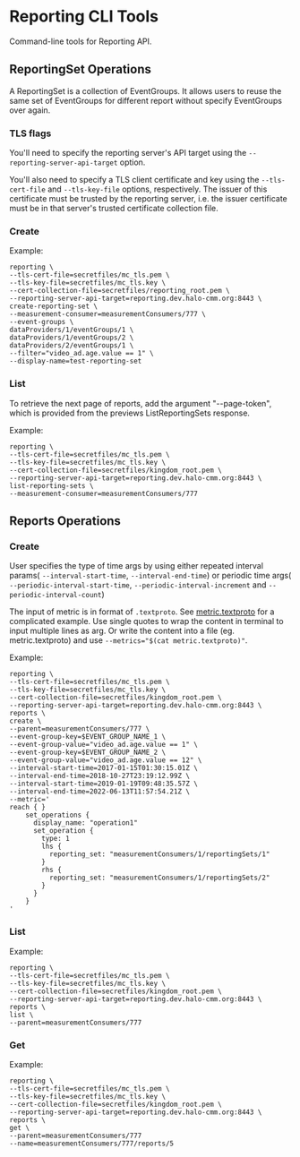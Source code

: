 # Reporting CLI Tools

Command-line tools for Reporting API.

## ReportingSet Operations

A ReportingSet is a collection of EventGroups. It allows users to reuse the same 
set of EventGroups for different report without specify EventGroups over again.

### TLS flags

You'll need to specify the reporting server's API target using the
`--reporting-server-api-target` option.

You'll also need to specify a TLS client certificate and key using the
`--tls-cert-file` and `--tls-key-file` options, respectively. The issuer of this
certificate must be trusted by the reporting server, i.e. the issuer
certificate must be in that server's trusted certificate collection file.

### Create

Example:
```shell
reporting \
--tls-cert-file=secretfiles/mc_tls.pem \
--tls-key-file=secretfiles/mc_tls.key \
--cert-collection-file=secretfiles/reporting_root.pem \
--reporting-server-api-target=reporting.dev.halo-cmm.org:8443 \
create-reporting-set \
--measurement-consumer=measurementConsumers/777 \
--event-groups \
dataProviders/1/eventGroups/1 \
dataProviders/1/eventGroups/2 \
dataProviders/2/eventGroups/1 \
--filter="video_ad.age.value == 1" \
--display-name=test-reporting-set
```

### List

To retrieve the next page of reports, add the argument "--page-token", which is
provided from the previews ListReportingSets response.

Example:
```shell
reporting \
--tls-cert-file=secretfiles/mc_tls.pem \
--tls-key-file=secretfiles/mc_tls.key \
--cert-collection-file=secretfiles/kingdom_root.pem \
--reporting-server-api-target=reporting.dev.halo-cmm.org:8443 \
list-reporting-sets \
--measurement-consumer=measurementConsumers/777
```

## Reports Operations

### Create

User specifies the type of time args by using either repeated interval params(
`--interval-start-time`, `--interval-end-time`) or periodic time args(
`--periodic-interval-start-time`, `--periodic-interval-increment` and
`--periodic-interval-count`)

The input of metric is in format of `.textproto`. See 
[metric.textproto](../../../../../../../../../../test/kotlin/org/wfanet/measurement/reporting/service/api/v1alpha/tools/metric.textproto) 
for a complicated example. Use single quotes to wrap the content in terminal 
to input multiple lines as arg. Or write the content into a file 
(eg. metric.textproto) and use `--metrics="$(cat metric.textproto)"`.

Example:
```shell
reporting \
--tls-cert-file=secretfiles/mc_tls.pem \
--tls-key-file=secretfiles/mc_tls.key \
--cert-collection-file=secretfiles/kingdom_root.pem \
--reporting-server-api-target=reporting.dev.halo-cmm.org:8443 \
reports \
create \
--parent=measurementConsumers/777 \
--event-group-key=$EVENT_GROUP_NAME_1 \
--event-group-value="video_ad.age.value == 1" \
--event-group-key=$EVENT_GROUP_NAME_2 \
--event-group-value="video_ad.age.value == 12" \
--interval-start-time=2017-01-15T01:30:15.01Z \
--interval-end-time=2018-10-27T23:19:12.99Z \
--interval-start-time=2019-01-19T09:48:35.57Z \
--interval-end-time=2022-06-13T11:57:54.21Z \
--metric='
reach { }
    set_operations {
      display_name: "operation1"
      set_operation {
        type: 1
        lhs {
          reporting_set: "measurementConsumers/1/reportingSets/1"
        }
        rhs {
          reporting_set: "measurementConsumers/1/reportingSets/2"
        }
      }
    }
'
```

### List

Example:
```shell
reporting \
--tls-cert-file=secretfiles/mc_tls.pem \
--tls-key-file=secretfiles/mc_tls.key \
--cert-collection-file=secretfiles/kingdom_root.pem \
--reporting-server-api-target=reporting.dev.halo-cmm.org:8443 \
reports \
list \
--parent=measurementConsumers/777
```

### Get

Example:
```shell
reporting \
--tls-cert-file=secretfiles/mc_tls.pem \
--tls-key-file=secretfiles/mc_tls.key \
--cert-collection-file=secretfiles/kingdom_root.pem \
--reporting-server-api-target=reporting.dev.halo-cmm.org:8443 \
reports \
get \
--parent=measurementConsumers/777
--name=measurementConsumers/777/reports/5
```
